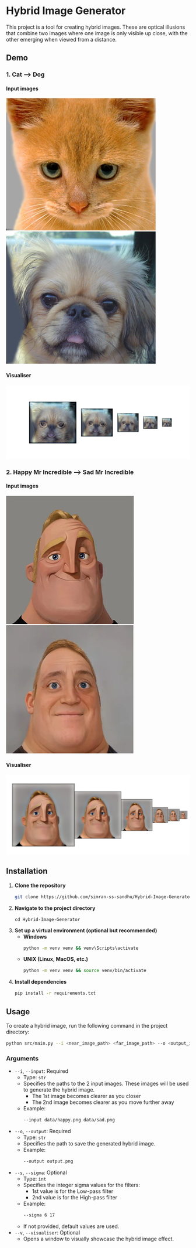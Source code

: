 # Hybrid Image Generator

This project is a tool for creating hybrid images. These are optical illusions that combine two images where one image is only visible up close, with the other emerging when viewed from a distance.

## Demo

### 1. Cat --> Dog

#### Input images

![](data/cat.bmp)
![](data/dog.bmp)

#### Visualiser

![](docs/images/visualiser1.png)

### 2. Happy Mr Incredible --> Sad Mr Incredible

#### Input images

![](data/happy.png)
![](data/sad.png)

#### Visualiser

![](docs/images/visualiser2.png)

## Installation

1. **Clone the repository**
   ```bash
   git clone https://github.com/simran-ss-sandhu/Hybrid-Image-Generator.git
   ```
2. **Navigate to the project directory**
   ```
   cd Hybrid-Image-Generator
   ```
3. **Set up a virtual environment (optional but recommended)**
   - **Windows**
      ```bash
      python -m venv venv && venv\Scripts\activate
      ```
   - **UNIX (Linux, MacOS, etc.)**
      ```bash
      python -m venv venv && source venv/bin/activate
      ```
4. **Install dependencies**
   ```bash
   pip install -r requirements.txt
   ```

## Usage

To create a hybrid image, run the following command in the project directory:
```bash
python src/main.py --i <near_image_path> <far_image_path> --o <output_image_path> [--s <low_sigma> <high_sigma>] [--v]
```

### Arguments

- `--i`, `--input`: Required
  - Type: `str`
  - Specifies the paths to the 2 input images. These images will be used to generate the hybrid image.
    - The 1st image becomes clearer as you closer
    - The 2nd image becomes clearer as you move further away
  - Example:
     ```bash
    --input data/happy.png data/sad.png
    ```
- `--o`, `--output`: Required
  - Type: `str`
  - Specifies the path to save the generated hybrid image.
  - Example:
     ```bash
    --output output.png
    ```
- `--s`, `--sigma`: Optional
  - Type: `int`
  - Specifies the integer sigma values for the filters:
    - 1st value is for the Low-pass filter
    - 2nd value is for the High-pass filter
  - Example:
     ```bash
    --sigma 6 17
    ```
  - If not provided, default values are used.
- `--v`, `--visualiser`: Optional
  - Opens a window to visually showcase the hybrid image effect.

